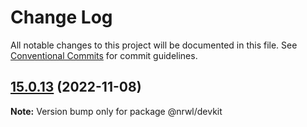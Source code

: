 # Change Log

All notable changes to this project will be documented in this file.
See [Conventional Commits](https://conventionalcommits.org) for commit guidelines.

## [15.0.13](https://github.com/nrwl/nx/compare/15.0.12...15.0.13) (2022-11-08)

**Note:** Version bump only for package @nrwl/devkit
